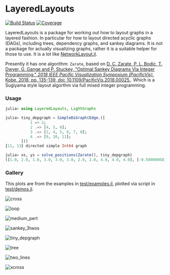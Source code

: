 # LayeredLayouts
[![Build Status](https://github.com/oxinabox/LayeredLayouts.jl/workflows/CI/badge.svg)](https://github.com/oxinabox/LayeredLayouts.jl/actions) [![Coverage](https://coveralls.io/repos/github/oxinabox/LayeredLayouts.jl/badge.svg?branch=master)](https://coveralls.io/github/oxinabox/LayeredLayouts.jl?branch=master)


LayeredLayouts is a package for working out how to layout graphs in a layered fashion.
In particular for how to layout directed acyclic graphs (DAGs), including trees, dependency graphs, and sankey diagrams.
It is not a package for actually visualizing graphs, rather it is a suitable helper for those to use.
It is a lot like [NetworkLayout.jl](https://github.com/JuliaGraphs/NetworkLayout.jl).

Presently it has one algorithm:
`Zarate`, based on
[D. C. Zarate, P. L. Bodic, T. Dwyer, G. Gange and P. Stuckey, "Optimal Sankey Diagrams Via Integer Programming," _2018 IEEE Pacific Visualization Symposium (PacificVis)_, Kobe, 2018, pp. 135-139, doi: 10.1109/PacificVis.2018.00025.](https://ialab.it.monash.edu/~dwyer/papers/optimal-sankey-diagrams.pdf).
Which is a Sugiyama style layout algorthm via full mixed integer programming.


### Usage
```julia
julia> using LayeredLayouts, LightGraphs

julia> tiny_depgraph = SimpleDiGraph(Edge.([
           1 => 2;
           2 .=> [4, 5, 6];
           3 .=> [2, 4, 5, 6, 7, 8];
           4 .=> [9, 10, 11];
       ]))
{11, 13} directed simple Int64 graph

julia> xs, ys = solve_positions(Zarate(), tiny_depgraph)
([1.0, 2.0, 1.0, 3.0, 3.0, 3.0, 2.0, 2.0, 4.0, 4.0, 4.0], [-0.500000683006983, -0.9285709647225431, 0.500000681452564, 0.40476260792712027, -0.5952375840605986, -1.5952379163280372, 3.0714291353124143, 2.0714290900138614, 1.404762745121713, 0.4047626078228009, -0.5952375294761111])
```

### Gallery
This plots are from the examples in
[test/examples.jl](test/examples.jl), plotted via script in [test/demos.jl](test/demos.jl).


![cross](./test/references/Zarate/cross.png "cross")

![loop](./test/references/Zarate/loop.png "loop")

![medium_pert](./test/references/Zarate/medium_pert.png "medium_pert")

![sankey_3twos](./test/references/Zarate/sankey_3twos.png "sankey_3twos")

![tiny_depgraph](./test/references/Zarate/tiny_depgraph.png "tiny_depgraph")

![tree](./test/references/Zarate/tree.png "tree")

![two_lines](./test/references/Zarate/two_lines.png "two_lines")

![xcross](./test/references/Zarate/xcross.png "xcross")
